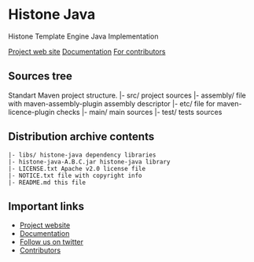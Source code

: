 Histone Java
============

Histone Template Engine Java Implementation

[Project web site](http://weblab.megafon.ru/histone/)
[Documentation](http://weblab.megafon.ru/histone/documentation/)
[For contributors](http://weblab.megafon.ru/histone/contributors/#Java)


Sources tree
------------

Standart Maven project structure.
	|- src/ project sources
	     |- assembly/ file with maven-assembly-plugin assembly descriptor
	     |- etc/ file for maven-licence-plugin checks
	     |- main/ main sources
	     |- test/ tests sources


Distribution archive contents
-----------------------------
    |- libs/ histone-java dependency libraries
    |- histone-java-A.B.C.jar histone-java library
    |- LICENSE.txt Apache v2.0 license file
    |- NOTICE.txt file with copyright info
    |- README.md this file
    
Important links
--------------------------------------

* [Project website](http://weblab.megafon.ru/histone/)
* [Documentation](http://weblab.megafon.ru/histone/documentation/)
* [Follow us on twitter](https://twitter.com/intent/follow?screen_name=MegafonWebLab)
* [Contributors](http://weblab.megafon.ru/histone/contributors/#Java)